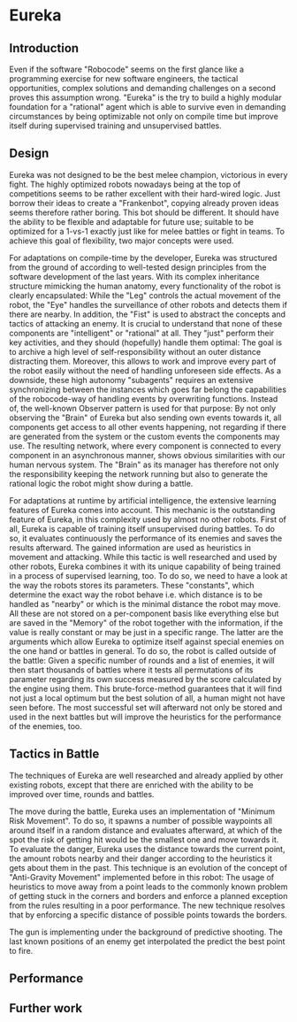 # Eureka

## Introduction

Even if the software "Robocode" seems on the first glance like a programming exercise for new software engineers, the tactical opportunities, complex solutions and demanding challenges on a second proves this assumption wrong. "Eureka" is the try to build a highly modular foundation for a "rational" agent which is able to survive even in demanding circumstances by being optimizable not only on compile time but improve itself during supervised training and unsupervised battles.

## Design

Eureka was not designed to be the best melee champion, victorious in every fight. The highly optimized robots nowadays being at the top of competitions seems to be rather excellent with their hard-wired logic. Just borrow their ideas to create a "Frankenbot", copying already proven ideas seems therefore rather boring. This bot should be different. It should have the ability to be flexible and adaptable for future use; suitable to be optimized for a 1-vs-1 exactly just like for melee battles or fight in teams. To achieve this goal of flexibility, two major concepts were used.

For adaptations on compile-time by the developer, Eureka was structured from the ground of according to well-tested design principles from the software development of the last years. With its complex inheritance structure mimicking the human anatomy, every functionality of the robot is clearly encapsulated: While the "Leg" controls the actual movement of the robot, the "Eye" handles the surveillance of other robots and detects them if there are nearby. In addition, the "Fist" is used to abstract the concepts and tactics of attacking an enemy. It is crucial to understand that none of these components are "intelligent" or "rational" at all. They "just" perform their key activities, and they should (hopefully) handle them optimal: The goal is to archive a high level of self-responsibility without an outer distance distracting them. Moreover, this allows to work and improve every part of the robot easily without the need of handling unforeseen side effects. As a downside, these high autonomy "subagents" requires an extensive synchronizing between the instances which goes far belong the capabilities of the robocode-way of handling events by overwriting functions. Instead of, the well-known Observer pattern is used for that purpose: By not only observing the "Brain" of Eureka but also sending own events towards it, all components get access to all other events happening, not regarding if there are generated from the system or the custom events the components may use. The resulting network, where every component is connected to every component in an asynchronous manner, shows obvious similarities with our human nervous system. The "Brain" as its manager has therefore not only the responsibility keeping the network running but also to generate the rational logic the robot might show during a battle.

For adaptations at runtime by artificial intelligence, the extensive learning features of Eureka comes into account. This mechanic is the outstanding feature of Eureka, in this complexity used by almost no other robots. First of all, Eureka is capable of training itself unsupervised during battles. To do so, it evaluates continuously the performance of its enemies and saves the results afterward. The gained information are used as heuristics in movement and attacking. While this tactic is well researched and used by other robots, Eureka combines it with its unique capability of being trained in a process of supervised learning, too. To do so, we need to have a look at the way the robots stores its parameters. These "constants", which determine the exact way the robot behave i.e. which distance is to be handled as "nearby" or which is the minimal distance the robot may move. All these are not stored on a per-component basis like everything else but are saved in the "Memory" of the robot together with the information, if the value is really constant or may be just in a specific range. The latter are the arguments which allow Eureka to optimize itself against special enemies on the one hand or battles in general. To do so, the robot is called outside of the battle: Given a specific number of rounds and a list of enemies, it will then start thousands of battles where it tests all permutations of its parameter regarding its own success measured by the score calculated by the engine using them. This brute-force-method guarantees that it will find not just a local optimum but the best solution of all, a human might not have seen before. The most successful set will afterward not only be stored and used in the next battles but will improve the heuristics for the performance of the enemies, too.

## Tactics in Battle

The techniques of Eureka are well researched and already applied by other existing robots, except that there are enriched with the ability to be improved over time, rounds and battles.

The move during the battle, Eureka uses an implementation of "Minimum Risk Movement". To do so, it spawns a number of possible waypoints all around itself in a random distance and evaluates afterward, at which of the spot the risk of getting hit would be the smallest one and move towards it. To evaluate the danger, Eureka uses the distance towards the current point, the amount robots nearby and their danger according to the heuristics it gets about them in the past. This technique is an evolution of the concept of "Anti-Gravity Movement" implemented before in this robot: The usage of heuristics to move away from a point leads to the commonly known problem of getting stuck in the corners and borders and enforce a planned exception from the rules resulting in a poor performance. The new technique resolves that by enforcing a specific distance of possible points towards the borders.

The gun is implementing under the background of predictive shooting. The last known positions of an enemy get interpolated the predict the best point to fire.

## Performance

## Further work